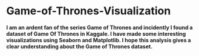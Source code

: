 # Game-of-Thrones-Visualization
**I am an ardent fan of the series Game of Thrones and incidently I found a dataset of Game Of Thrones in Kaggale. I have made some interesting visualizations using Seaborn and Matplotlib. I hope this analysis gives a clear understanding about the Game of Thrones dataset.**
